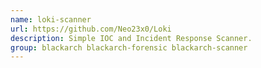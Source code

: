 ```yaml
---
name: loki-scanner
url: https://github.com/Neo23x0/Loki
description: Simple IOC and Incident Response Scanner.
group: blackarch blackarch-forensic blackarch-scanner
---
```

